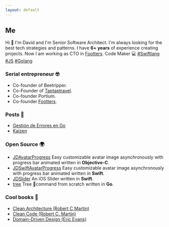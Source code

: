 ```yaml
---
layout: default
---
```


## Me

Hi 👋 I'm David and I'm Senior Software Architect. I'm always looking for the best tech strategies and patterns. I have **6+ years** of experience creating projects. Now I am working as CTO in [Footters](https://footters.com). Code Maker 💻 [#Swiftlang](https://twitter.com/hashtag/Swiftlang?src=hash)  [#JS](https://twitter.com/hashtag/JS?src=hash)  [#Golang](https://twitter.com/hashtag/Golang?src=hash)

### Serial entrepreneur 🤓

- Co-founder of Beetripper.
- Co-Founder of [Taptaptravel](https://www.producthunt.com/posts/taptaptravel).
- Co-founder Portium.
- Co-founder [Footters](https://www.footters.com).

### Posts 📝

- [Gestión de Errores en Go](https://blog.friendsofgo.tech/posts/gestion-de-errores-en-golang/)
- [Kaizen](https://medium.com/@portiumventures/kaizen-pasito-a-pasito-9175e9539b)

### Open Source 🌍

- [JDAvatarProgress](https://github.com/JellyDevelopment/JDAvatarProgress) Easy customizable avatar image asynchronously with progress bar animated written in **Objective-C**.
- [JDSwiftAvatarProgress](https://github.com/JellyDevelopment/JDSwiftAvatarProgress) Easy customizable avatar image asynchronously with progress bar animated written in **Swift**.
- [JDSlider](https://github.com/JellyDevelopment/JDSlider) An iOS Slider written in **Swift**.
- [tree](https://github.com/davidlcarrascal/tree) Tree 🌲command from scratch written in **Go**.

### Cool books 📖

- [Clean Architecture (Robert C Martin)](https://amzn.to/2HdO76K)
- [Clean Code (Robert C. Martin)](https://amzn.to/2C6wq5U)
- [Domain-Driven Design (Eric Evans)](https://amzn.to/2VDeK99)
